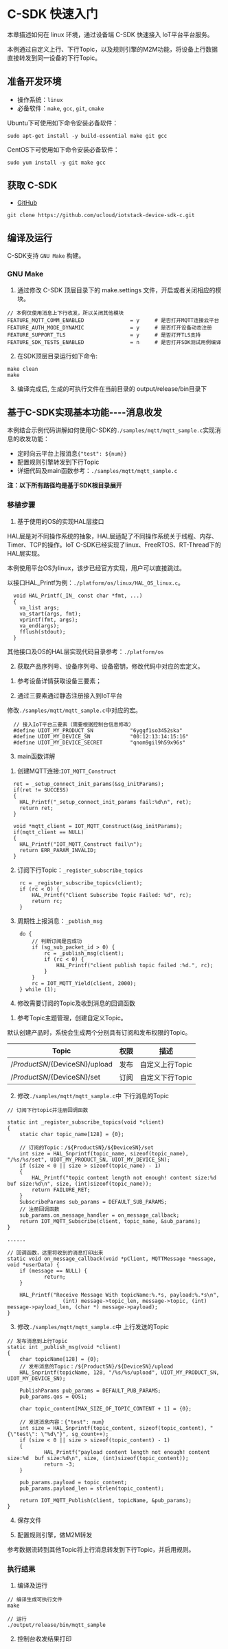 # C-SDK 快速入门

本章描述如何在 linux 环境，通过设备端 C-SDK 快速接入 IoT平台平台服务。

本例通过自定义上行、下行Topic，以及规则引擎的M2M功能，将设备上行数据直接转发到同一设备的下行Topic。

## 准备开发环境

* 操作系统：`linux`
* 必备软件：`make`, `gcc`, `git`, `cmake`


Ubuntu下可使用如下命令安装必备软件：

```
sudo apt-get install -y build-essential make git gcc
```

CentOS下可使用如下命令安装必备软件：

```
sudo yum install -y git make gcc
```

## 获取 C-SDK

* [GitHub](https://github.com/ucloud/iotstack-device-sdk-c.git)

```
git clone https://github.com/ucloud/iotstack-device-sdk-c.git
```
## 编译及运行

C-SDK支持 `GNU Make` 构建。

### GNU Make

1. 通过修改 C-SDK 顶层目录下的 make.settings 文件，开启或者关闭相应的模块。

```
// 本例仅使用消息上下行收发，所以关闭其他模块
FEATURE_MQTT_COMM_ENABLED               = y     # 是否打开MQTT连接云平台
FEATURE_AUTH_MODE_DYNAMIC               = y     # 是否打开设备动态注册
FEATURE_SUPPORT_TLS                     = y     # 是否打开TLS支持
FEATURE_SDK_TESTS_ENABLED               = n     # 是否打开SDK测试用例编译
```

2. 在SDK顶层目录运行如下命令:

```
make clean
make
```

3. 编译完成后, 生成的可执行文件在当前目录的 output/release/bin目录下


## 基于C-SDK实现基本功能----消息收发

本例结合示例代码讲解如何使用C-SDK的`./samples/mqtt/mqtt_sample.c`实现消息的收发功能：

* 定时向云平台上报消息`{"test": ${num}}`
* 配置规则引擎转发到下行Topic
* 详细代码及main函数参考：`./samples/mqtt/mqtt_sample.c`


**注：以下所有路径均是基于SDK根目录展开**


### 移植步骤

1. 基于使用的OS的实现HAL层接口

HAL层是对不同操作系统的抽象，HAL层适配了不同操作系统关于线程、内存、Timer、TCP的操作。IoT C-SDK已经实现了linux、FreeRTOS、RT-Thread下的HAL层实现。


本例使用平台OS为linux，该步已经官方实现，用户可以直接跳过。

以接口HAL_Printf为例：`./platform/os/linux/HAL_OS_linux.c`。

```
  void HAL_Printf(_IN_ const char *fmt, ...)
  {    
  	va_list args;    
  	va_start(args, fmt);    
  	vprintf(fmt, args);    
  	va_end(args);    
  	fflush(stdout);
  }
```

其他接口及OS的HAL层实现代码目录参考：`./platform/os`

2. 获取产品序列号、设备序列号、设备密钥，修改代码中对应的宏定义。

1) 参考设备详情获取设备三要素；

2) 通过三要素通过静态注册接入到IoT平台

修改`./samples/mqtt/mqtt_sample.c`中对应的宏。

```
  // 接入IoT平台三要素（需要根据控制台信息修改）
  #define UIOT_MY_PRODUCT_SN            "6yggf1so3452ska"
  #define UIOT_MY_DEVICE_SN             "00:12:13:14:15:16"
  #define UIOT_MY_DEVICE_SECRET         "qnom9gil9h59x96s"
```

3. main函数详解


1) 创建MQTT连接:`IOT_MQTT_Construct`


```
  ret = _setup_connect_init_params(&sg_initParams);    
  if(ret != SUCCESS)    
  {        
  	HAL_Printf("_setup_connect_init_params fail:%d\n", ret);        
  	return ret;    
  }        
  
  void *mqtt_client = IOT_MQTT_Construct(&sg_initParams);    
  if(mqtt_client == NULL)    
  {        
  	HAL_Printf("IOT_MQTT_Construct fail\n");        
  	return ERR_PARAM_INVALID;    
  }        
```

2) 订阅下行Topic：`_register_subscribe_topics`

```
    rc = _register_subscribe_topics(client);
    if (rc < 0) {
        HAL_Printf("Client Subscribe Topic Failed: %d", rc);
        return rc;
    }

```

3) 周期性上报消息：`_publish_msg`

```
    do {
        // 判断订阅是否成功
        if (sg_sub_packet_id > 0) {
            rc = _publish_msg(client);
            if (rc < 0) {
                HAL_Printf("client publish topic failed :%d.", rc);
            }
        }
        rc = IOT_MQTT_Yield(client, 2000);
    } while (1);

```

4. 修改需要订阅的Topic及收到消息的回调函数

1) 参考Topic主题管理，创建自定义Topic。

默认创建产品时，系统会生成两个分别具有订阅和发布权限的Topic。

|Topic| 权限|描述|
|---|---|---|
|/${ProductSN}/${DeviceSN}/upload|发布|自定义上行Topic|
|/${ProductSN}/${DeviceSN}/set |订阅|自定义下行Topic|

2) 修改`./samples/mqtt/mqtt_sample.c`中 下行消息的Topic

```
// 订阅下行topic并注册回调函数

static int _register_subscribe_topics(void *client)
{
    static char topic_name[128] = {0};
	
	// 订阅的Topic：/${ProductSN}/${DeviceSN}/set
    int size = HAL_Snprintf(topic_name, sizeof(topic_name), "/%s/%s/set", UIOT_MY_PRODUCT_SN, UIOT_MY_DEVICE_SN);
    if (size < 0 || size > sizeof(topic_name) - 1)
    {
        HAL_Printf("topic content length not enough! content size:%d  buf size:%d\n", size, (int)sizeof(topic_name));
        return FAILURE_RET;
    }
    SubscribeParams sub_params = DEFAULT_SUB_PARAMS;
	// 注册回调函数
    sub_params.on_message_handler = on_message_callback;
    return IOT_MQTT_Subscribe(client, topic_name, &sub_params);
}

......

// 回调函数，这里将收到的消息打印出来
static void on_message_callback(void *pClient, MQTTMessage *message, void *userData) {
    if (message == NULL) {
            return;
    }

    HAL_Printf("Receive Message With topicName:%.*s, payload:%.*s\n",
                  (int) message->topic_len, message->topic, (int) message->payload_len, (char *) message->payload);
}

```

3) 修改`./samples/mqtt/mqtt_sample.c`中 上行发送的Topic

```
// 发布消息到上行Topic
static int _publish_msg(void *client)
{
    char topicName[128] = {0};
	// 发布消息的Topic：/${ProductSN}/${DeviceSN}/upload
    HAL_Snprintf(topicName, 128, "/%s/%s/upload", UIOT_MY_PRODUCT_SN, UIOT_MY_DEVICE_SN);

    PublishParams pub_params = DEFAULT_PUB_PARAMS;
    pub_params.qos = QOS1;

    char topic_content[MAX_SIZE_OF_TOPIC_CONTENT + 1] = {0};

    // 发送消息内容：{"test": num}
    int size = HAL_Snprintf(topic_content, sizeof(topic_content), "{\"test\": \"%d\"}", sg_count++);
    if (size < 0 || size > sizeof(topic_content) - 1)
    {
            HAL_Printf("payload content length not enough! content size:%d  buf size:%d\n", size, (int)sizeof(topic_content));
            return -3;
    }

    pub_params.payload = topic_content;
    pub_params.payload_len = strlen(topic_content);

    return IOT_MQTT_Publish(client, topicName, &pub_params);
}

```

4) 保存文件


5. 配置规则引擎，做M2M转发

参考数据流转到其他Topic将上行消息转发到下行Topic，并启用规则。



### 执行结果

1. 编译及运行

```
// 编译生成可执行文件
make

// 运行
./output/release/bin/mqtt_sample
```

2. 控制台收发结果打印



